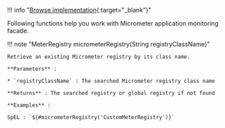 <!--
  ~ SPDX-FileCopyrightText: 2017-2024 Enedis
  ~
  ~ SPDX-License-Identifier: Apache-2.0
  ~
-->

!!! info "[Browse implementation](https://github.com/Enedis-OSS/chutney/blob/main/chutney/action-impl/src/main/java/com/chutneytesting/action/micrometer/MicrometerFunctions.java){:target="_blank"}"

Following functions help you work with Micrometer application monitoring facade.

!!! note "MeterRegistry micrometerRegistry(String registryClassName)"

    Retrieve an existing Micrometer registry by its class name.

    **Parameters** :

    * `registryClassName` : The searched Micrometer registry class name

    **Returns** : The searched registry or global registry if not found

    **Examples** :

    SpEL : `${#micrometerRegistry('CustomMeterRegistry')}`
